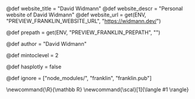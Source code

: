 <!--
Add here global page variables to use throughout your
website.
The website_* must be defined for the RSS to work
-->
@def website_title = "David Widmann"
@def website_descr = "Personal website of David Widmann"
@def website_url = get(ENV, "PREVIEW_FRANKLIN_WEBSITE_URL", "https://widmann.dev/")

@def prepath = get(ENV, "PREVIEW_FRANKLIN_PREPATH", "")

@def author = "David Widmann"

@def mintoclevel = 2

@def hasplotly = false

<!--
Add here files or directories that should be ignored by Franklin, otherwise
these files might be copied and, if markdown, processed by Franklin which
you might not want. Indicate directories by ending the name with a `/`.
-->
@def ignore = ["node_modules/", "franklin", "franklin.pub"]

<!--
Add here global latex commands to use throughout your
pages. It can be math commands but does not need to be.
For instance:
* \newcommand{\phrase}{This is a long phrase to copy.}
-->
\newcommand{\R}{\mathbb R}
\newcommand{\scal}[1]{\langle #1 \rangle}
